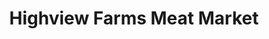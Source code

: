 ---
title: "Highview Farms Meat Market"
url: /whiteford/highview-farms-meat-market/
shop: Hofladen
---